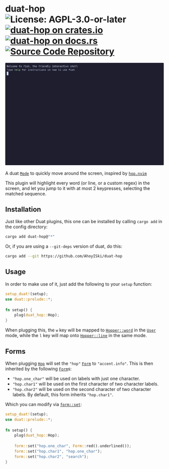 # duat-hop ![License: AGPL-3.0-or-later](https://img.shields.io/badge/license-AGPL--3.0--or--later-blue) [![duat-hop on crates.io](https://img.shields.io/crates/v/duat-hop)](https://crates.io/crates/duat-hop) [![duat-hop on docs.rs](https://docs.rs/duat-hop/badge.svg)](https://docs.rs/duat-hop) [![Source Code Repository](https://img.shields.io/badge/Code-On%20GitHub-blue?logo=GitHub)](https://github.com/AhoyISki/duat-hop)

![](./assets/hop-demo.gif)

A duat [`Mode`][__link0] to quickly move around the screen, inspired by
[`hop.nvim`][__link1]

This plugin will highlight every word (or line, or a custom regex)
in the screen, and let you jump to it with at most 2 keypresses,
selecting the matched sequence.

## Installation

Just like other Duat plugins, this one can be installed by calling
`cargo add` in the config directory:

```bash
cargo add duat-hop@"*"
```

Or, if you are using a `--git-deps` version of duat, do this:

```bash
cargo add --git https://github.com/AhoyISki/duat-hop
```

## Usage

In order to make use of it, just add the following to your `setup`
function:

```rust
setup_duat!(setup);
use duat::prelude::*;

fn setup() {
    plug(duat_hop::Hop);
}
```

When plugging this, the `w` key will be mapped to [`Hopper::word`][__link2]
in the [`User`][__link3] mode, while the `l` key will map onto
[`Hopper::line`][__link4] in the same mode.

## Forms

When plugging [`Hop`][__link5] will set the `"hop"` [`Form`][__link6] to
`"accent.info"`. This is then inherited by the following
[`Form`][__link7]s:

* `"hop.one_char"` will be used on labels with just one character.
* `"hop.char1"` will be used on the first character of two
  character labels.
* `"hop.char2"` will be used on the second character of two
  character labels. By default, this form inherits `"hop.char1"`.

Which you can modify via [`form::set`][__link8]:

```rust
setup_duat!(setup);
use duat::prelude::*;

fn setup() {
    plug(duat_hop::Hop);

    form::set("hop.one_char", Form::red().underlined());
    form::set("hop.char1", "hop.one_char");
    form::set("hop.char2", "search");
}
```


 [__cargo_doc2readme_dependencies_info]: ggGkYW0BYXSEG3foRquKx5scG8C5J9KGegetGzgLv6SF_cZyG5uY3D4-wulKYXKEG8XenGaAZQn7GybKgb4d76jNG1MyrYenebjCG1tiiMsJqlE3YWSCg2hkdWF0LWhvcGUwLjIuMGhkdWF0X2hvcIJpZHVhdF9jb3JlZTAuNi4w
 [__link0]: https://docs.rs/duat_core/0.6.0/duat_core/?search=mode::Mode
 [__link1]: https://github.com/smoka7/hop.nvim
 [__link2]: https://docs.rs/duat-hop/0.2.0/duat_hop/?search=Hopper::word
 [__link3]: https://docs.rs/duat_core/0.6.0/duat_core/?search=mode::User
 [__link4]: https://docs.rs/duat-hop/0.2.0/duat_hop/?search=Hopper::line
 [__link5]: https://docs.rs/duat-hop/0.2.0/duat_hop/struct.Hop.html
 [__link6]: https://docs.rs/duat_core/0.6.0/duat_core/?search=form::Form
 [__link7]: https://docs.rs/duat_core/0.6.0/duat_core/?search=form::Form
 [__link8]: https://docs.rs/duat_core/0.6.0/duat_core/?search=form::set
